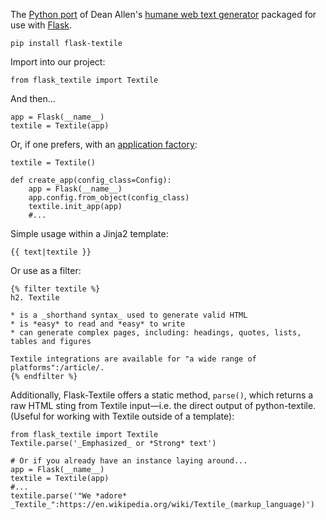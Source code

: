 The [Python port](https://github.com/textile/python-textile) of Dean Allen's [humane web text generator](https://www.textile-lang.com) packaged for use with [Flask](http://flask.pocoo.org).

    pip install flask-textile

Import into our project:

    from flask_textile import Textile

And then...

    app = Flask(__name__)
    textile = Textile(app)

Or, if one prefers, with an [application factory](http://flask.pocoo.org/docs/1.0/patterns/appfactories/):

    textile = Textile()

    def create_app(config_class=Config):
        app = Flask(__name__)
        app.config.from_object(config_class)
        textile.init_app(app)
        #...

Simple usage within a Jinja2 template:

    {{ text|textile }}

Or use as a filter:

    {% filter textile %}
    h2. Textile

    * is a _shorthand syntax_ used to generate valid HTML
    * is *easy* to read and *easy* to write
    * can generate complex pages, including: headings, quotes, lists, tables and figures

    Textile integrations are available for "a wide range of platforms":/article/.
    {% endfilter %}

Additionally, Flask-Textile offers a static method, `parse()`, which returns a raw HTML sting from Textile input—i.e. the direct output of python-textile. (Useful for working with Textile outside of a template):

    from flask_textile import Textile
    Textile.parse('_Emphasized_ or *Strong* text')

    # Or if you already have an instance laying around...
    app = Flask(__name__)
    textile = Textile(app)
    #...
    textile.parse('"We *adore* _Textile_":https://en.wikipedia.org/wiki/Textile_(markup_language)')
